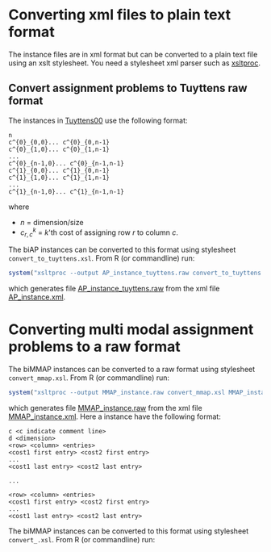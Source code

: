 
Converting xml files to plain text format
=========================================

The instance files are in xml format but can be converted to a plain text file using an xslt stylesheet. You need a stylesheet xml parser such as [xsltproc](http://xmlsoft.org/XSLT/xsltproc2.html).

Convert assignment problems to Tuyttens raw format
--------------------------------------------------

The instances in [Tuyttens00](https://github.com/MCDMSociety/MOrepo-Tuyttens00) use the following format:

    n 
    c^{0}_{0,0}... c^{0}_{0,n-1}
    c^{0}_{1,0}... c^{0}_{1,n-1}
    ...
    c^{0}_{n-1,0}... c^{0}_{n-1,n-1}
    c^{1}_{0,0}... c^{1}_{0,n-1}
    c^{1}_{1,0}... c^{1}_{1,n-1}
    ...
    c^{1}_{n-1,0}... c^{1}_{n-1,n-1}

where

-   *n* = dimension/size
-   *c*<sub>*r*, *c*</sub><sup>*k*</sup> = *k*'th cost of assigning row *r* to column *c*.

The biAP instances can be converted to this format using stylesheet `convert_to_tuyttens.xsl`. From R (or commandline) run:

``` r
system("xsltproc --output AP_instance_tuyttens.raw convert_to_tuyttens.xsl AP_instance.xml")
```

which generates file [AP\_instance\_tuyttens.raw](./AP_instance_tuyttens.raw) from the xml file [AP\_instance.xml](./AP_instance.xml).

Converting multi modal assignment problems to a raw format
==========================================================

The biMMAP instances can be converted to a raw format using stylesheet `convert_mmap.xsl`. From R (or commandline) run:

``` r
system("xsltproc --output MMAP_instance.raw convert_mmap.xsl MMAP_instance.xml")
```

which generates file [MMAP\_instance.raw](./MMAP_instance.raw) from the xml file [MMAP\_instance.xml](./MMAP_instance.xml). Here a instance have the following format:

    c <c indicate comment line>
    d <dimension> 
    <row> <column> <entries> 
    <cost1 first entry> <cost2 first entry>
    ...
    <cost1 last entry> <cost2 last entry>

    ...

    <row> <column> <entries> 
    <cost1 first entry> <cost2 first entry>
    ...
    <cost1 last entry> <cost2 last entry>

The biMMAP instances can be converted to this format using stylesheet `convert_.xsl`. From R (or commandline) run:

